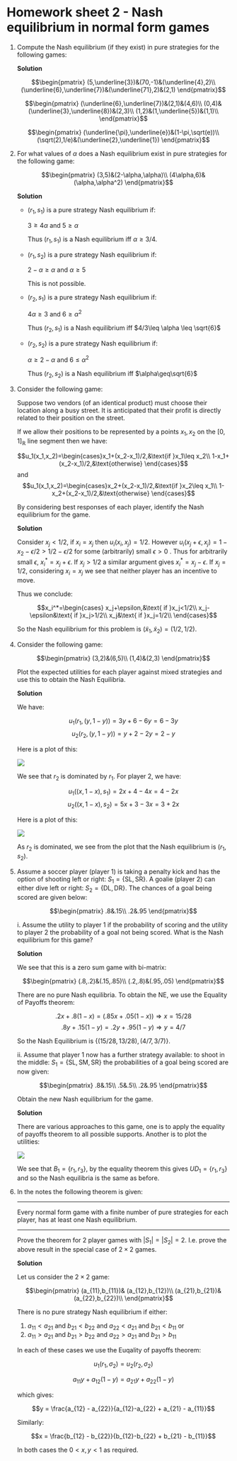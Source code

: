 # Homework sheet 2 - Nash equilibrium in normal form games

1. Compute the Nash equilibrium (if they exist) in pure strategies for the following games:

    **Solution**

    $$\begin{pmatrix}
    (5,\underline{3})&(70,-1)&(\underline{4},2)\\
    (\underline{6},\underline{7})&(\underline{71},2)&(2,1)
    \end{pmatrix}$$

    $$\begin{pmatrix}
    (\underline{6},\underline{7})&(2,1)&(4,6)\\
    (0,4)&(\underline{3},\underline{8})&(2,3)\\
    (1,2)&(1,\underline{5})&(1,1)\\
    \end{pmatrix}$$

    $$\begin{pmatrix}
    (\underline{\pi},\underline{e})&(1-\pi,\sqrt(e))\\
    (\sqrt(2),1/e)&(\underline{2},\underline{1})
    \end{pmatrix}$$


2. For what values of $\alpha$ does a Nash equilibrium exist in pure strategies for the following game:

    $$\begin{pmatrix}
    (3,5)&(2-\alpha,\alpha)\\
    (4\alpha,6)&(\alpha,\alpha^2)
    \end{pmatrix}$$

    **Solution**

    - $(r_1,s_1)$ is a pure strategy Nash equilibrium if:

        $3\geq 4\alpha$ and $5\geq\alpha$

        Thus $(r_1,s_1)$ is a Nash equilibrium iff $\alpha\geq3/4$.

    - $(r_1,s_2)$ is a pure strategy Nash equilibrium if:

        $2-\alpha \geq \alpha$ and $\alpha\geq 5$

        This is not possible.

    - $(r_2,s_1)$ is a pure strategy Nash equilibrium if:

        $4\alpha \geq 3$ and $6\geq \alpha^2$

        Thus $(r_2,s_1)$ is a Nash equilibrium iff $4/3\leq \alpha \leq \sqrt{6}$

    - $(r_2,s_2)$ is a pure strategy Nash equilibrium if:

        $\alpha\geq 2-\alpha$ and $6\leq \alpha^2$

        Thus $(r_2,s_2)$ is a Nash equilibrium iff $\alpha\geq\sqrt{6}$

3. Consider the following game:

    Suppose two vendors (of an identical product) must choose their location along a busy street. It is anticipated that their profit is directly related to their position on the street.

    If we allow their positions to be represented by a points $x_1, x_2$ on the $[0,1]_{\mathbb{R}}$ line segment then we have:

    $$u_1(x_1,x_2)=\begin{cases}x_1+(x_2-x_1)/2,&\text{if }x_1\leq x_2\\
    1-x_1+(x_2-x_1)/2,&\text{otherwise}
    \end{cases}$$
    and
    $$u_1(x_1,x_2)=\begin{cases}x_2+(x_2-x_1)/2,&\text{if }x_2\leq x_1\\
    1-x_2+(x_2-x_1)/2,&\text{otherwise}
    \end{cases}$$

    By considering best responses of each player, identify the Nash equilibrium for the game.

    **Solution**

    Consider $x_j<1/2$, if $x_i=x_j$ then $u_i(x_i,x_j)=1/2$. However $u_i(x_j+\epsilon,x_j)=1-x_2-\epsilon/2>1/2-\epsilon/2$ for some (arbitrarily) small $\epsilon>0$ . Thus for arbitrarily small $\epsilon$, $x_i^*=x_j+\epsilon$.
    If $x_j>1/2$ a similar argument gives $x_i^*=x_j-\epsilon$.
    If $x_j=1/2$, considering $x_i=x_j$ we see that neither player has an incentive to move.

    Thus we conclude:

    $$x_i^*=\begin{cases}
    x_j+\epsilon,&\text{ if }x_j<1/2\\
    x_j-\epsilon&\text{ if }x_j>1/2\\
    x_j&\text{ if }x_j=1/2\\
    \end{cases}$$

    So the Nash equilibrium for this problem is $(\tilde x_1, \tilde x_2)=(1/2,1/2)$.

4. Consider the following game:

    $$\begin{pmatrix}
    (3,2)&(6,5)\\
    (1,4)&(2,3)
    \end{pmatrix}$$


    Plot the expected utilities for each player against mixed strategies and use this to obtain the Nash Equilibria.

    **Solution**

    We have:

    $$u_1(r_1,(y,1-y))=3y+6-6y=6-3y$$
    $$u_2(r_2,(y,1-y))=y+2-2y=2-y$$

    Here is a plot of this:

    ![](./plots/HW2-P01.png)

    We see that $r_2$ is dominated by $r_1$. For player 2, we have:

    $$u_1((x,1-x),s_1)=2x+4-4x=4-2x$$
    $$u_2((x,1-x),s_2)=5x+3-3x=3+2x$$

    Here is a plot of this:

    ![](./plots/HW2-P02.png)

    As $r_2$ is dominated, we see from the plot that the Nash equilibrium is $(r_1, s_2)$.

5. Assume a soccer player (player 1) is taking a penalty kick and has the option of shooting left or right: $S_1=\{\text{SL},\text{SR}\}$. A goalie (player 2) can either dive left or right: $S_2=\{\text{DL}, \text{DR}\}$. The chances of a goal being scored are given below:

    $$\begin{pmatrix}
    .8&.15\\
    .2&.95
    \end{pmatrix}$$


    i. Assume the utility to player 1 if the probability of scoring and the utility to player 2 the probability of a goal not being scored. What is the Nash equilibrium for this game?

    **Solution**

    We see that this is a zero sum game with bi-matrix:

    $$\begin{pmatrix}
    (.8,.2)&(.15,.85)\\
    (.2,.8)&(.95,.05)
    \end{pmatrix}$$

    There are no pure Nash equilibria. To obtain the NE, we use the Equality of Payoffs theorem:

    $$.2x+.8(1-x)=(.85x+.05(1-x))\Rightarrow x=15/28$$
    $$.8y+.15(1-y)=.2y+.95(1-y)\Rightarrow y=4/7$$

    So the Nash Equilibrium is $\{(15/28,13/28),(4/7,3/7)\}$.

    ii. Assume that player 1 now has a further strategy available: to shoot in the middle: $S_1=\{\text{SL},\text{SM}, \text{SR}\}$ the probabilities of a goal being scored are now given:

    $$\begin{pmatrix}
    .8&.15\\
    .5&.5\\
    .2&.95
    \end{pmatrix}$$

    Obtain the new Nash equilibrium for the game.

    **Solution**

    There are various approaches to this game, one is to apply the equality of payoffs theorem to all possible supports. Another is to plot the utilities:

    ![](./plots/HW2-P03.png)

    We see that $B_1=\{r_1,r_3\}$, by the equality theorem this gives $UD_1=\{r_1,r_3\}$ and so the Nash equilibria is the same as before.

6. In the notes the following theorem is given:

    ---

    Every normal form game with a finite number of pure strategies for each player, has at least one Nash equilibrium.

    ---

    Prove the theorem for 2 player games with $|S_1|=|S_2|=2$. I.e. prove the above result in the special case of $2\times 2$ games.

    **Solution**


    Let us consider the $2\times 2$ game:

    $$\begin{pmatrix}
    (a_{11},b_{11})& (a_{12},b_{12})\\
    (a_{21},b_{21})& (a_{22},b_{22})\\
    \end{pmatrix}$$

    There is no pure strategy Nash equilibrium if either:

    1. $a_{11}<a_{21}$ and $b_{21}<b_{22}$ and $a_{22}<a_{21}$ and $b_{21}<b_{11}$ or
    2. $a_{11}>a_{21}$ and $b_{21}>b_{22}$ and $a_{22}>a_{21}$ and $b_{21}>b_{11}$

    In each of these cases we use the Euqality of payoffs theorem:

    $$
    u_1(r_1,\sigma_2) = u_2(r_2,\sigma_2)
    $$

    $$
    a_{11}y+a_{12}(1-y) = a_{21}y+a_{22}(1-y)
    $$

    which gives:

    $$y = \frac{a_{12} - a_{22}}{a_{12}-a_{22} + a_{21} - a_{11}}$$

    Similarly:

    $$x = \frac{b_{12} - b_{22}}{b_{12}-b_{22} + b_{21} - b_{11}}$$

    In both cases the $0<x,y<1$ as required.
